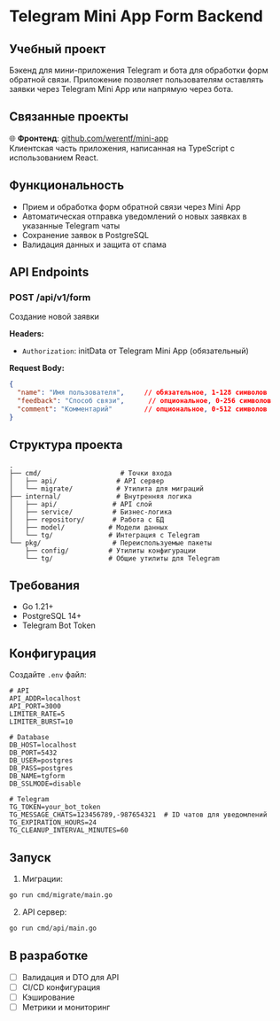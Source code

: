 # Telegram Mini App Form Backend
## Учебный проект
Бэкенд для мини-приложения Telegram и бота для обработки форм обратной связи. Приложение позволяет пользователям оставлять заявки через Telegram Mini App или напрямую через бота.

## Связанные проекты

🌐 **Фронтенд**: [github.com/werentf/mini-app](https://github.com/werentf/mini-app)  
Клиентская часть приложения, написанная на TypeScript с использованием React.

## Функциональность

- Прием и обработка форм обратной связи через Mini App
- Автоматическая отправка уведомлений о новых заявках в указанные Telegram чаты
- Сохранение заявок в PostgreSQL
- Валидация данных и защита от спама

## API Endpoints

### POST /api/v1/form
Создание новой заявки

**Headers:**
- `Authorization`: initData от Telegram Mini App (обязательный)

**Request Body:**
```json
{
  "name": "Имя пользователя",     // обязательное, 1-128 символов
  "feedback": "Способ связи",      // опциональное, 0-256 символов
  "comment": "Комментарий"        // опциональное, 0-512 символов
}
```

## Структура проекта

```
.
├── cmd/                    # Точки входа
│   ├── api/               # API сервер
│   └── migrate/           # Утилита для миграций
├── internal/              # Внутренняя логика
│   ├── api/              # API слой
│   ├── service/          # Бизнес-логика
│   ├── repository/       # Работа с БД
│   ├── model/           # Модели данных
│   └── tg/              # Интеграция с Telegram
└── pkg/                  # Переиспользуемые пакеты
    ├── config/          # Утилиты конфигурации
    └── tg/              # Общие утилиты для Telegram
```

## Требования

- Go 1.21+
- PostgreSQL 14+
- Telegram Bot Token

## Конфигурация

Создайте `.env` файл:
```env
# API
API_ADDR=localhost
API_PORT=3000
LIMITER_RATE=5
LIMITER_BURST=10

# Database
DB_HOST=localhost
DB_PORT=5432
DB_USER=postgres
DB_PASS=postgres
DB_NAME=tgform
DB_SSLMODE=disable

# Telegram
TG_TOKEN=your_bot_token
TG_MESSAGE_CHATS=123456789,-987654321  # ID чатов для уведомлений
TG_EXPIRATION_HOURS=24
TG_CLEANUP_INTERVAL_MINUTES=60
```

## Запуск

1. Миграции:
```bash
go run cmd/migrate/main.go
```

2. API сервер:
```bash
go run cmd/api/main.go
```

## В разработке

- [ ] Валидация и DTO для API
- [ ] CI/CD конфигурация
- [ ] Кэширование
- [ ] Метрики и мониторинг
